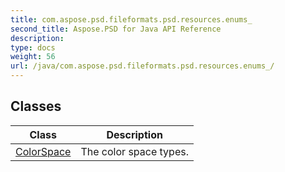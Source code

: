 ```yaml
---
title: com.aspose.psd.fileformats.psd.resources.enums_
second_title: Aspose.PSD for Java API Reference
description: 
type: docs
weight: 56
url: /java/com.aspose.psd.fileformats.psd.resources.enums_/
---
```



## Classes

| Class | Description |
| --- | --- |
| [ColorSpace](../com.aspose.psd.fileformats.psd.resources.enums_/colorspace) | The color space types. |
